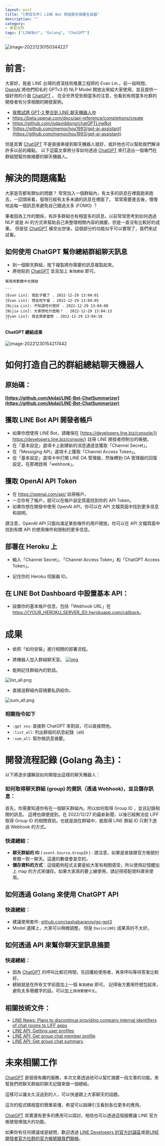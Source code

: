 ```yaml
---
layout: post
title: "[學習文件] LINE Bot 群組聊天摘要生成器"
description: ""
category: 
- 學習文件
tags: ["LINEBot", "Golang", "ChatGPT"]
---
```




![image-20221230150344227](../images/2022/image-20221230150344227.png)



# 前言:

大家好，我是 LINE 台灣的資深技術推廣工程師的 Evan Lin 。前一段時間， [OpenAI](https://openai.com) 將他們知名的 GPTv3 的 NLP Model 開放出來給大家使用，並且提供一個好用的介面 [ChatGPT](https://chat.openai.com/chat) 。 在全世界受到相當多的注意，也看到有相當多社群的開發者有分享相關的開發案例。

- [我嘗試將 GPT-3 整合到 LINE 聊天機器人中](https://dev.classmethod.jp/articles/chatgpt-line-chat-bot/)
- https://beta.openai.com/docs/api-reference/completions/create
- https://github.com/isdaviddong/chatGPTLineBot
- [https://github.com/memochou1993/gpt-ai-assistant](https://github.com/memochou1993/gpt-ai-assistant)

但是其實 [ChatGPT](https://chat.openai.com/chat)  不是直接串接到聊天機器人就好，或許他也可以幫助我們解決許多以前的痛點。 以下這篇文章將分享如何透過  [ChatGPT](https://chat.openai.com/chat) 來打造出一個專門在群組間幫你做摘要的聊天機器人。



# 解決的問題痛點

大家是否都有類似的問題？ 常常加入一個群組內，有太多的訊息在裡面跑來跑去，一回頭來看，發現已經有太多未讀的訊息在裡面了。 常常需要進去後，慢慢地追每一個訊息來避免自己錯過太多 (FOMO) ？

筆者因為工作的關係，有許多群組也有相當多的訊息。以前常常思考到如何透過 NLP 或是 AI 的方式來幫助自己來整理相關內容的摘要。但是一直沒有比較好的成果。 但是從 [ChatGPT](https://chat.openai.com/chat)  橫空出世後，這個部分的功能似乎可以實現了，我們來試試看。



## 如何使用 ChatGPT 幫你總結群組聊天訊息

- 到一個聊天群組，按下複製將你需要的訊息複製起來。
- 將他貼到  [ChatGPT](https://chat.openai.com/chat)  並且加上 `幫我總結` 即可。

````
幫我用繁體中文總結

```
[Evan Lin]: 我肚子餓了 . 2022-12-29 13:04:01
[Evan Lin]: 想去吃午餐 . 2022-12-29 13:04:05
[Nijia Lin]: 不知道吃什麼好 . 2022-12-29 13:04:08
[Nijia Lin]: 大家想吃什麼勒？ . 2022-12-29 13:04:13
[Evan Lin]: 我去買麥當勞 . 2022-12-29 13:04:18
```
````

#### ChatGPT 總結成果

![image-20221230154217442](../images/2022/image-20221230154217442.png)

# 如何打造自己的群組總結聊天機器人

## 原始碼：

#### [https://github.com/kkdai/LINE-Bot-ChatSummarizer](https://github.com/kkdai/LINE-Bot-ChatSummarizer)

## 獲取 LINE Bot API 開發者帳戶

- 如果你想使用 LINE Bot，請確保在 [https://developers.line.biz/console/]( https://developers.line.biz/console/) 註冊 LINE 開發者控制台的帳號。
- 在「基本設定」選項卡上創建新的消息通道並獲取「Channel Secret」。
- 在「Messiging API」選項卡上獲取「Channel Access Token」。
- 從「基本設定」選項卡中打開 LINE OA 管理器，然後轉到 OA 管理器的回復設定。在那裡啟用「webhook」。

## 獲取 OpenAI API Token

- 在 https://openai.com/api/ 註冊帳戶。
- 一旦你有了帳戶，就可以在帳戶設定頁面找到你的 API Token。
- 如果你想在開發中使用 OpenAI API，你可以在 API 文檔頁面中找到更多信息和說明。

請注意，OpenAI API 只面向滿足某些條件的用戶開放。你可以在 API 文檔頁面中找到有關 API 的使用條件和限制的更多信息。

## 部署在 Heroku 上

- 輸入「Channel Secret」、「Channel Access Token」和「ChatGPT Access Token」。

- 記住你的 Heroku 伺服器 ID。

## 在 LINE Bot Dashboard 中設置基本 API：

- 設置你的基本帳戶信息，包括「Webhook URL」在 [https://{YOUR_HEROKU_SERVER_ID}.herokuapp.com/callback](https://{your_heroku_server_id}.herokuapp.com/callback)。



# 成果

- 依照「如何安裝」進行相關的部署流程。
- 將機器人加入群組聊天室。
[![img](../images/2022/chat_1.png)](https://github.com/kkdai/LINE-Bot-ChatSummarizer/blob/master/img/chat_1.png)

- 能夠記住群組內的對話。


![list_all.png](../images/2022/list_all-20221230151706913.png)


- 直接送群組內容摘要私訊給你。


![sum_all.png](../images/2022/sum_all-20221230151647428.png)



### 相關指令如下

- `:gpt xxx`: 直接對 ChatGPT 來對談，可以直接問他。
- `:list_all`: 列出群組的訊息紀錄（all)
- `:sum_all`: 幫你做訊息摘要。



# 開發流程記錄 (Golang 為主)：

以下將逐步講解該如何開發出這樣的聊天機器人：

### 如何取得聊天群組 (group) 的資訊（透過 Webhook)，並且儲存訊息：

首先，你需要知道你有在一個聊天群組內。所以如何取得 Group ID ，並且記錄相關的訊息。 這裡也順便提到，在 2022/12/27 的最新新聞，以後已經無法從 LIFF 取得 Group ID 的相關資訊。也就是說在群組中，能取得 LINE 群組 ID 只剩下透過 Webhook 的方式。

<script src="https://gist.github.com/kkdai/f67d3ece464876bfb4c5fcf09a1ad1ca.js"></script>

### 快速總結：

- **聊天群組的 ID** ( `event.Source.GroupID` ) : 請注意，如果是直接跟官方帳號的單獨一對一聊天。這邊的數值會是空的。
- **儲存資料的方式**：這個範例程式主要是給大家有相關感受，所以使用記憶體加上 map 的方式來儲存。如果大家真的要上線使用，請記得搭配資料庫來使用。



## 如何透過 Golang 來使用 ChatGPT API

<script src="https://gist.github.com/kkdai/7f099ee6613374805292f8b8e9ca1484.js"></script>

### 快速總結：

- 建議使用套件: [github.com/sashabaranov/go-gpt3](https://github.com/sashabaranov/go-gpt3)
- Model 選擇上，大家可以稍微調整。 但是 `Davinci001` 成果真的不太好。

## 如何透過 API 來幫你聊天室訊息摘要

<script src="https://gist.github.com/kkdai/cc6a635c495bfefb6fcc35e8271e3216.js"></script>

### 快速總結：

- 因為  [ChatGPT](https://chat.openai.com/chat) 的呼叫比較花時間，先回覆給使用者，再來呼叫等待答案比較好。
- 總結就是在所有文字前面加上一個 `幫我總結` 即可。 記得後方要用符號包起來，避免太多簡體字的話，可以加上`請用繁體中文`。




## 相關技術文件：

- [LINE News: Plans to discontinue providing company internal identifiers of chat rooms to LIFF apps](https://developers.line.biz/en/news/2022/12/27/liff-spec-change/)
- [LINE API: Getting user profiles](https://developers.line.biz/en/docs/android-sdk/managing-users/#get-profile)
- [LINE API: Get group chat member profile](https://developers.line.biz/en/reference/messaging-api/#get-group-member-profile)
- [LINE API: Get group chat summary](https://developers.line.biz/en/reference/messaging-api/#group)


# 未來相關工作

[ChatGPT](https://chat.openai.com/chat)  是個很有趣的服務，本次文章透過他可以幫忙摘要一段文章的功能。來幫我們把聊天群組的聊天記錄來做一個總結。

這樣可以讓太久沒追到的人，可以快速跟上大家聊天的話題。

這次的程式碼相當的簡單易懂，希望可以拋磚引玉看到各位更多的應用。

[ChatGPT](https://chat.openai.com/chat) 其實還有更多的應用可以探討，相信也可以透過這個服務讓 LINE 官方帳號發揮強大的功能。

如果你有任何建議或是疑問，歡迎透過 [LINE Developers 的官方討論區](https://www.facebook.com/groups/linebot)或是[LINE 開發者官方社群的官方帳號跟我們聯絡](https://lin.ee/qZRsSTG)。

